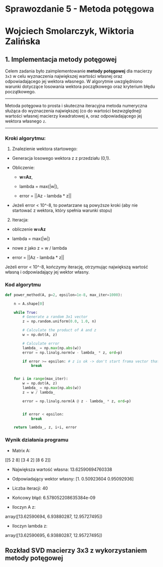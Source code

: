 # Sprawozdanie 5 - Metoda potęgowa

# Wojciech Smolarczyk, Wiktoria Zalińska

## 1. Implementacja metody potęgowej

Celem zadania było zaimplementowanie **metody potęgowej** dla macierzy `3x3` w celu wyznaczenia największej wartości własnej oraz odpowiadającego jej wektora własnego. W algorytmie uwzględniono warunki dotyczące losowania wektora początkowego oraz kryterium błędu początkowego.

---

Metoda potęgowa to prosta i skuteczna iteracyjna metoda numeryczna służąca do wyznaczenia największej (co do wartości bezwzględnej) wartości własnej macierzy kwadratowej `A`, oraz odpowiadającego jej wektora własnego `z`.

--- 

### Kroki algorytmu:

1. Znalezienie wektora startowego:

- Generacja losowego wektora z z przedziału (0,1).

- Obliczenie:

    - **w=Az**,

    - lambda = max(|w|),

    - error = ||Az - lambda * z||

- Jeżeli error < 10^-8, to powtarzane są powyższe kroki (aby nie startować z wektora, który spełnia warunki stopu)

2. Iteracja:

- obliczenie **w=Az**

- lambda = max(|w|)

- nowe z jako z = w / lambda

- error = ||Az - lambda * z||

Jeżeli error < 10^-8, kończymy iterację, otrzymując największą wartość własną i odpowiadający jej wektor własny.

### Kod algorytmu

```python
def power_method(A, p=2, epsilon=1e-8, max_iter=1000):

    n = A.shape[0]

    while True:
        # Generate a random 3x1 vector
        z = np.random.uniform(0.0, 1.0, n)

        # Calculate the product of A and z
        w = np.dot(A, z)

        # Calculate error
        lambda_ = np.max(np.abs(w))
        error = np.linalg.norm(w - lambda_ * z, ord=p)

        if error >= epsilon: # z is ok -> don't start froma vector that meets the stop condition
            break


    for i in range(max_iter):
        w = np.dot(A, z)
        lambda_ = np.max(np.abs(w))
        z = w / lambda_

        error = np.linalg.norm(A @ z - lambda_ * z, ord=p)


        if error < epsilon:
            break

    return lambda_, z, i+i, error
```

### Wynik działania programu
- Matrix A:

[[5 2 8]
 [3 4 2]
 [8 6 2]]

- Największa wartość własna: 13.62590694760338

- Odpowiadający wektor własny: [1.         0.50923604 0.95092936]

- Liczba iteracji: 40

- Końcowy błąd: 6.578052208635384e-09


- Iloczyn A z:

array([13.62590694,  6.93880287, 12.95727495])

- Iloczyn lambda z:

array([13.62590695,  6.93880287, 12.95727495])



##  Rozkład SVD macierzy 3x3 z wykorzystaniem metody potęgowej

